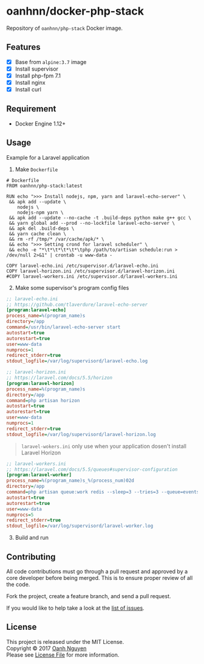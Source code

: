 # oanhnn/docker-php-stack

Repository of `oanhnn/php-stack` Docker image.

## Features

- [x] Base from `alpine:3.7` image
- [x] Install supervisor
- [x] Install php-fpm 7.1
- [x] Install nginx
- [x] Install curl

## Requirement
- Docker Engine 1.12+

## Usage

Example for a Laravel application

1. Make `Dockerfile`

```docker
# Dockerfile
FROM oanhnn/php-stack:latest

RUN echo ">>> Install nodejs, npm, yarn and laravel-echo-server" \
 && apk add --update \
    nodejs \
    nodejs-npm yarn \
 && apk add --update --no-cache -t .build-deps python make g++ gcc \
 && yarn global add --prod --no-lockfile laravel-echo-server \
 && apk del .build-deps \
 && yarn cache clean \
 && rm -rf /tmp/* /var/cache/apk/* \
 && echo ">>> Setting crond for laravel scheduler" \
 && echo -e "*\t*\t*\t*\t*\tphp /path/to/artisan schedule:run > /dev/null 2>&1" | crontab -u www-data -

COPY laravel-echo.ini /etc/supervisor.d/laravel-echo.ini
COPY laravel-horizon.ini /etc/supervisor.d/laravel-horizon.ini
#COPY laravel-workers.ini /etc/supervisor.d/laravel-workers.ini
```

2. Make some supervisor's program config files

```ini
;; laravel-echo.ini
;; https://github.com/tlaverdure/laravel-echo-server
[program:laravel-echo]
process_name=%(program_name)s
directory=/app
command=/usr/bin/laravel-echo-server start
autostart=true
autorestart=true
user=www-data
numprocs=1
redirect_stderr=true
stdout_logfile=/var/log/supervisord/laravel-echo.log
```

```ini
;; laravel-horizon.ini
;; https://laravel.com/docs/5.5/horizon
[program:laravel-horizon]
process_name=%(program_name)s
directory=/app
command=php artisan horizon
autostart=true
autorestart=true
user=www-data
numprocs=1
redirect_stderr=true
stdout_logfile=/var/log/supervisord/laravel-horizon.log
```

> `laravel-wokers.ini` only use when your application dosen't install Laravel Horizon

```ini
;; laravel-workers.ini
;; https://laravel.com/docs/5.5/queues#supervisor-configuration
[program:laravel-worker]
process_name=%(program_name)s_%(process_num)02d
directory=/app
command=php artisan queue:work redis --sleep=3 --tries=3 --queue=events,notifications,default
autostart=true
autorestart=true
user=www-data
numprocs=5
redirect_stderr=true
stdout_logfile=/var/log/supervisord/laravel-worker.log
```

3. Build and run

## Contributing

All code contributions must go through a pull request and approved by
a core developer before being merged. This is to ensure proper review of all the code.

Fork the project, create a feature branch, and send a pull request.

If you would like to help take a look at the [list of issues](https://github.com/oanhnn/docker-php-stack/issues).

## License

This project is released under the MIT License.   
Copyright © 2017 [Oanh Nguyen](https://github.com/oanhnn)   
Please see [License File](https://github.com/oanhnn/docker-php-stack/blob/master/LICENSE) for more information.
